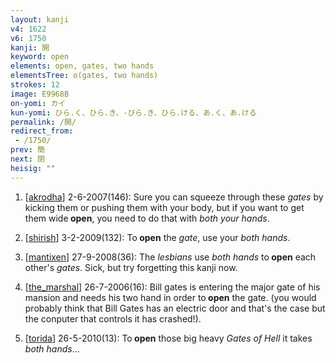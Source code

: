 ```yaml
---
layout: kanji
v4: 1622
v6: 1750
kanji: 開
keyword: open
elements: open, gates, two hands
elementsTree: o(gates, two hands)
strokes: 12
image: E9968B
on-yomi: カイ
kun-yomi: ひら.く、ひら.き、-びら.き、ひら.ける、あ.く、あ.ける
permalink: /開/
redirect_from:
 - /1750/
prev: 簡
next: 閉
heisig: ""
---
```


1) [<a href="http://kanji.koohii.com/profile/akrodha">akrodha</a>] 2-6-2007(146): Sure you can squeeze through these <em>gates</em> by kicking them or pushing them with your body, but if you want to get them wide<strong> open</strong>, you need to do that with <em>both your hands</em>.

2) [<a href="http://kanji.koohii.com/profile/shirish">shirish</a>] 3-2-2009(132): To<strong> open</strong> the <em>gate</em>, use your <em>both hands</em>.

3) [<a href="http://kanji.koohii.com/profile/mantixen">mantixen</a>] 27-9-2008(36): The <em>lesbians</em> use <em>both hands</em> to<strong> open</strong> each other&#039;s <em>gates</em>. Sick, but try forgetting this kanji now.

4) [<a href="http://kanji.koohii.com/profile/the_marshal">the_marshal</a>] 26-7-2006(16): Bill gates is entering the major gate of his mansion and needs his two hand in order to<strong> open</strong> the gate. (you would probably think that Bill Gates has an electric door and that&#039;s the case but the conputer that controls it has crashed!).

5) [<a href="http://kanji.koohii.com/profile/torida">torida</a>] 26-5-2010(13): To<strong> open</strong> those big heavy <em>Gates of Hell</em> it takes <em>both hands</em>...

